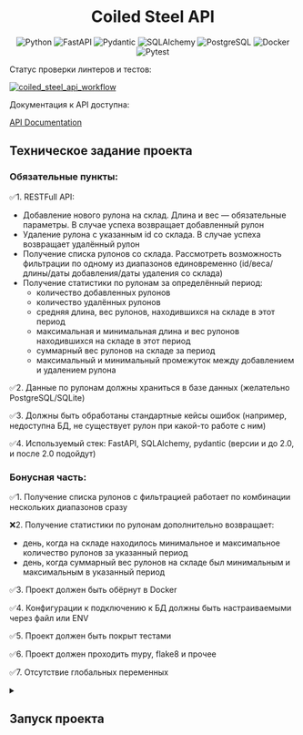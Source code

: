 <div id="header" align="center">
  <h1>Coiled Steel API</h1>

  ![Python](https://img.shields.io/badge/-Python_3.10-000?&logo=Python)
  ![FastAPI](https://img.shields.io/badge/-FastAPI_0.115.11-000?&logo=FastAPI)
  ![Pydantic](https://img.shields.io/badge/-Pydantic_2.10.6-000?&logo=Pydantic)
  ![SQLAlchemy](https://img.shields.io/badge/-SQLAlchemy_2.0.39-000?&logo=SQLAlchemy)
  ![PostgreSQL](https://img.shields.io/badge/-PostgreSQL-000?&logo=PostgreSQL)
  ![Docker](https://img.shields.io/badge/-Docker-000?&logo=Docker)
  ![Pytest](https://img.shields.io/badge/-Pytest-000?&logo=Pytest)

</div>

Статус проверки линтеров и тестов:

[![coiled_steel_api_workflow](https://github.com/kaschenkkko/CoiledSteelAPI/actions/workflows/main.yaml/badge.svg)](https://github.com/kaschenkkko/CoiledSteelAPI/actions/workflows/main.yaml)

Документация к API доступна:

[API Documentation ](https://kaschenkkko.github.io/CoiledSteelAPI/)

<h2>Техническое задание проекта</h2>

### Обязательные пункты:

✅1. RESTFull API:
 - Добавление нового рулона на склад. Длина и вес — обязательные параметры. В случае успеха возвращает добавленный рулон
 - Удаление рулона с указанным id со склада. В случае успеха возвращает удалённый рулон
- Получение списка рулонов со склада. Рассмотреть возможность фильтрации по одному из диапазонов единовременно (id/веса/длины/даты добавления/даты удаления со склада)
- Получение статистики по рулонам за определённый период:
  - количество добавленных рулонов
  - количество удалённых рулонов
  - средняя длина, вес рулонов, находившихся на складе в этот период
  - максимальная и минимальная длина и вес рулонов находившихся на складе в этот период
  - суммарный вес рулонов на складе за период
  - максимальный и минимальный промежуток между добавлением и удалением рулона

✅2. Данные по рулонам должны храниться в базе данных (желательно PostgreSQL/SQLite)

✅3. Должны быть обработаны стандартные кейсы ошибок (например, недоступна БД, не существует рулон при какой-то работе с ним)

✅4. Используемый стек: FastAPI, SQLAlchemy, pydantic (версии и до 2.0, и после 2.0 подойдут)

### Бонусная часть:

✅1. Получение списка рулонов с фильтрацией работает по комбинации нескольких диапазонов сразу

❌2. Получение статистики по рулонам дополнительно возвращает:
- день, когда на складе находилось минимальное и максимальное количество рулонов за указанный период
- день, когда суммарный вес рулонов на складе был минимальным и максимальным в указанный период

✅3. Проект должен быть обёрнут в Docker

✅4. Конфигурации к подключению к БД должны быть настраиваемыми через файл или ENV

✅5. Проект должен быть покрыт тестами

✅6. Проект должен проходить mypy, flake8 и прочее

✅7. Отсутствие глобальных переменных

<details><summary><h2>Запуск проекта</h2></summary>

- Перейдите в папку **docker**.
- Создайте файл **.env** с переменными окружения:
    ```
    DB_HOST=
    DB_PORT=
    DB_NAME=
    POSTGRES_USER=
    POSTGRES_PASSWORD=

    TEST_DB_HOST=
    TEST_DB_PORT=
    TEST_DB_NAME=
    TEST_POSTGRES_USER=
    TEST_POSTGRES_PASSWORD=
    ```
- Запустите контейнеры:
  ```
  docker-compose up -d --build
  ```
- В контейнере **backend** выполните миграции:
  ```
  docker-compose exec backend alembic upgrade head
  ```
- Команда для запуска тестов:
  ```
  docker-compose exec backend pytest
  ```
</details>

